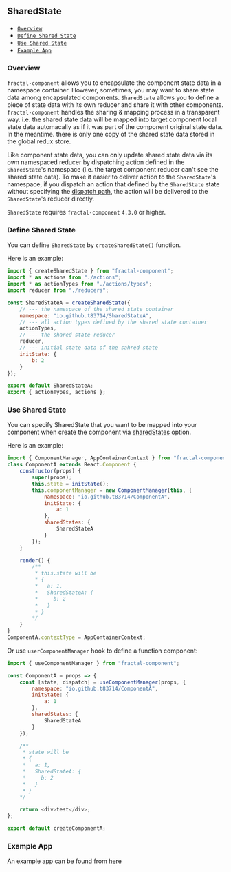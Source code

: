 ## SharedState

- [`Overview`](#overview)
- [`Define Shared State`](#define-shared-state)
- [`Use Shared State`](#use-shared-state)
- [`Example App`](#example-app)

### Overview

`fractal-component` allows you to encapsulate the component state data in a namespace container. However, sometimes, you may want to share state data among encapsulated components. `SharedState` allows you to define a piece of state data with its own reducer and share it with other components. `fractal-component` handles the sharing & mapping process in a transparent way. i.e. the shared state data will be mapped into target component local state data automacally as if it was part of the component original state data. In the meantime. there is only one copy of the shared state data stored in the global redux store.

Like component state data, you can only update shared state data via its own namespaced reducer by dispatching action defined in the `SharedState`'s namespace (i.e. the target component reducer can't see the shared state data). To make it easier to deliver action to the `SharedState`'s namespace, if you dispatch an action that defined by the `SharedState` state without specifying the [dispatch path](./ComponentManager.md#dispatch), the action will be delivered to the `SharedState`'s reducer directly.

`SharedState` requires `fractal-component` `4.3.0` or higher.

### Define Shared State

You can define `SharedState` by `createSharedState()` function. 

Here is an example:

```javascript
import { createSharedState } from "fractal-component";
import * as actions from "./actions";
import * as actionTypes from "./actions/types";
import reducer from "./reducers";

const SharedStateA = createSharedState({
    // --- the namespace of the shared state container
    namespace: "io.github.t83714/SharedStateA",
    // --- all action types defined by the shared state container
    actionTypes,
    // --- the shared state reducer
    reducer,
    // --- initial state data of the sahred state
    initState: {
        b: 2
    }
});

export default SharedStateA;
export { actionTypes, actions };
```

### Use Shared State


You can specify SharedState that you want to be mapped into your component when create the component via [sharedStates](./ManageableComponentOptions#option-sharedstates) option. 

Here is an example:

```javascript
import { ComponentManager, AppContainerContext } from "fractal-component";
class ComponentA extends React.Component {
    constructor(props) {
        super(props);
        this.state = initState();
        this.componentManager = new ComponentManager(this, {
            namespace: "io.github.t83714/ComponentA",
            initState: {
                a: 1
            },
            sharedStates: {
                SharedStateA
            }
        });
    }

    render() {
        /**
         * this.state will be 
         * {
         *   a: 1,
         *   SharedStateA: {
         *     b: 2
         *   }
         * }
        */
    }
}
ComponentA.contextType = AppContainerContext;
```

Or use `userComponentManager` hook to define a function component:
```javascript
import { useComponentManager } from "fractal-component";

const ComponentA = props => {
    const [state, dispatch] = useComponentManager(props, {
        namespace: "io.github.t83714/ComponentA",
        initState: {
            a: 1
        },
        sharedStates: {
            SharedStateA
        }
    });

    /**
     * state will be 
     * {
     *   a: 1,
     *   SharedStateA: {
     *     b: 2
     *   }
     * }
    */

    return <div>test</div>;
};

export default createComponentA;
```

### Example App

An example app can be found from [here](https://github.com/t83714/fractal-component/tree/master/examples/exampleAppSharedState)

